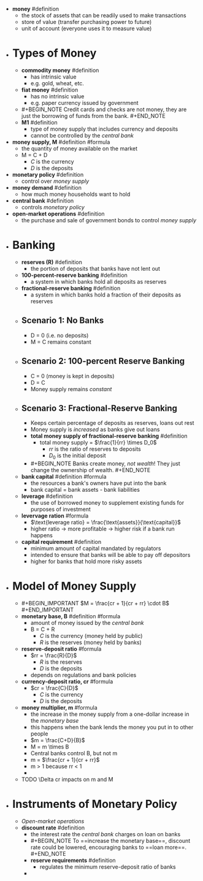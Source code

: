 - **money** #definition
	- the stock of assets that can be readily used to make transactions
	- store of value (transfer purchasing power to future)
	- unit of account (everyone uses it to measure value)
- # Types of Money
	- **commodity money** #definition
		- has intrinsic value
		- e.g. gold, wheat, etc.
	- **fiat money** #definition
		- has no intrinsic value
		- e.g. paper currency issued by government
	- #+BEGIN_NOTE
	  Credit cards and checks are not money, they are just the borrowing of funds from the bank. 
	  #+END_NOTE
	- **M1** #definition
		- type of money supply that includes currency and deposits
		- cannot be controlled by the *central bank*
- **money supply, M** #definition #formula
	- the quantity of money available on the market
	- M = C + D
		- *C* is the currency
		- *D* is the deposits
- **monetary policy** #definition
	- control over *money supply*
- **money demand** #definition
	- how much money households want to hold
- **central bank** #definition
	- controls *monetary policy*
- **open-market operations** #definition
	- the purchase and sale of government bonds to control *money supply*
- # Banking
	- **reserves (R)** #definition
		- the portion of deposits that banks have not lent out
	- **100-percent-reserve banking** #definition
		- a system in which banks hold all deposits as reserves
	- **fractional-reserve banking** #definition
		- a system in which banks hold a fraction of their deposits as reserves
	- ## Scenario 1: No Banks
		- D = 0 (i.e. no deposits)
		- M = C remains constant
	- ## Scenario 2: 100-percent Reserve Banking
		- C = 0 (money is kept in deposits)
		- D = C
		- Money supply remains *constant*
	- ## Scenario 3: Fractional-Reserve Banking
		- Keeps certain percentage of deposits as reserves, loans out rest
		- Money supply is *increased* as banks give out loans
		- **total money supply of fractional-reserve banking** #definition
			- total money supply = $\frac{1}{rr} \times D_0$
				- *rr* is the ratio of reserves to deposits
				- $D_0$ is the initial deposit
		- #+BEGIN_NOTE
		  Banks create money, *not wealth*! They just change the ownership of wealth.
		  #+END_NOTE
	- **bank capital** #definition #formula
		- the resources a bank's owners have put into the bank
		- bank capital = bank assets - bank liabilities
	- **leverage** #definition
		- the use of borrowed money to supplement existing funds for purposes of investment
	- **levervage ration** #formula
		- $\text{leverage ratio} = \frac{\text{assets}}{\text{capital}}$
		- higher ratio $\rightarrow$ more profitable $\rightarrow$ higher risk if a bank run happens
	- **capital requirement** #definition
		- minimum amount of capital mandated by regulators
		- intended to ensure that banks will be able to pay off depositors
		- higher for banks that hold more risky assets
- # Model of Money Supply
	- #+BEGIN_IMPORTANT
	  $M = \frac{cr + 1}{cr + rr} \cdot B$
	  #+END_IMPORTANT
	- **monetary base, B** #definition #formula
		- amount of money issued by the *central bank*
		- B = C + R
			- *C* is the currency (money held by public)
			- *R* is the reserves (money held by banks)
	- **reserve-deposit ratio** #formula
		- $rr = \frac{R}{D}$
			- *R* is the reserves
			- *D* is the deposits
		- depends on regulations and bank policies
	- **currency-deposit ratio, cr** #formula
		- $cr = \frac{C}{D}$
			- *C* is the currency
			- *D* is the deposits
	- **money multiplier, m** #formula
		- the increase in the money supply from a one-dollar increase in the *monetary base*
		- this happens when the bank lends the money you put in to other people
		- $m = \frac{C+D}{B}$
		- M = m \times B
		- Central banks control B, but not m
		- m = $\frac{cr + 1}{cr + rr}$
		- m > 1 because rr < 1
		-
	- TODO \Delta cr impacts on m and M
- # Instruments of Monetary Policy
	- *Open-market operations*
	- **discount rate** #definition
		- the interest rate the *central bank* charges on loan on banks
		- #+BEGIN_NOTE
		  To ==increase the monetary base==, discount rate could be lowered, encouraging banks to ==loan more==.
		  #+END_NOTE
		- **reserve requirements** #definition
			- regulates the minimum reserve-deposit ratio of banks
		-